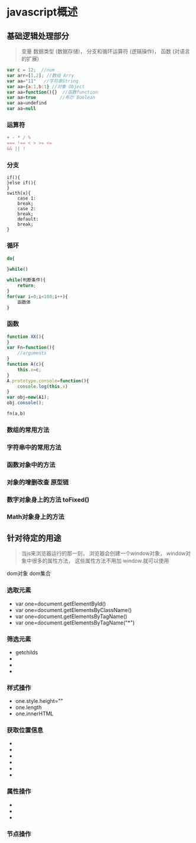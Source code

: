 # javascript概述

## 基础逻辑处理部分
  
> 变量 数据类型  (数据存储)，
> 分支和循环运算符     (逻辑操作)，
> 函数   (对语言的扩展)

```javascript
var c = 12;  //num
var arr=[1,2]; //数组 Arry
var aa="11"   //字符串String
var aa={a:1,b:1} //对象 Object
var aa=function(){}  //函数function
var aa=true         //布尔 Boolean
var aa=undefind
var aa=null
```
### 运算符
```javascript
+ - * / %
=== !== < > >= <=
&& || !

```
### 分支
```javescript
if(){	
}else if(){	
}
swith(x){
	case 1:
	break;
	case 2:
	break;
	default:
	break;
}
```
### 循环
```javascript
do{
	
}while()

while(判断条件){
	return;
}
for(var i=0;i<100;i++){
	函数体
}
```
### 函数
```javascript
function XX(){	
}
var Fn=function(){
	//arguments
}
function A(c){
	this.x=c;
}
A.prototype.console=function(){
	console.log(this.x)
}
var obj=new(A1);
obj.console();

fn(a,b)
```
### 数组的常用方法
### 字符串中的常用方法
### 函数对象中的方法 
### 对象的增删改查 原型链
### 数字对象身上的方法 toFixed() 
### Math对象身上的方法

## 针对待定的用途
> 当js来浏览器运行的那一刻，
> 浏览器会创建一个window对象，
> window对象中很多的属性方法，
> 这些属性方法不用加 window.就可以使用

 dom对象  dom集合

###   选取元素

* var one=document.getElementById()
* var one=document.getElementsByClassName()
* var one=document.getElementsByTagName()
* var one=document.getElementsByTagName("*")

###   筛选元素

* getchilds 
* 
* 
* 

###  样式操作

* one.style.height=""
* one.length
* one.innerHTML

###  获取位置信息

* 
* 
* 
* 
* 
* 

###  属性操作

*
* 
* 

###  节点操作 